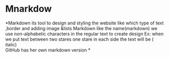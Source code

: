 # Mnarkdow
*Markdown its tool to design and styling the website like which type of text ,border and adding image &lists
Markdown like the name(markdown) we use non-alphabetic characters in the regular text to create design Ex: when we put text between two stares one stare in each  side the text will be ( italic)  
GitHub has her own markdown  version *